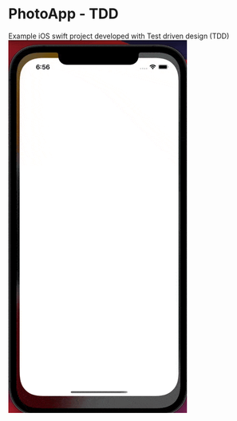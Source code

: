 # PhotoApp - TDD

Example iOS swift project developed with Test driven design (TDD)
![GIF](https://github.com/palvarezm/PhotoApp/raw/main/Gifs/SignupTDD.gif)